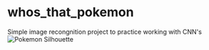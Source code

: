 # whos_that_pokemon
Simple image recongnition project to practice working with CNN's
![Pokemon Silhouette](whos_that_pokemon/pokemon_silhouette.jpg)
